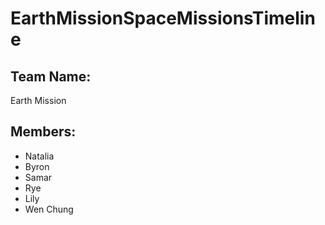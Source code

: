 # EarthMissionSpaceMissionsTimeline

## Team Name:

Earth Mission

## Members:

- Natalia
- Byron
- Samar
- Rye
- Lily
- Wen Chung
